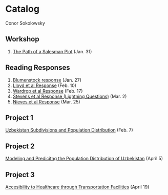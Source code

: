 # Catalog
Conor Sokolowsky

## Workshop

1. [The Path of a Salesman Plot](https://conorsoko.github.io/Wicked-Problems/ComplicatedPlot) (Jan. 31)

## Reading Responses

1. [Blumenstock response](https://conorsoko.github.io/Wicked-Problems/blumenstock) (Jan. 27)
2. [Lloyd et al Response](https://conorsoko.github.io/Wicked-Problems/lloyd) (Feb. 10)
3. [Wardrop et al Response](https://conorsoko.github.io/Wicked-Problems/wardrop) (Feb. 17)
4. [Stevens et al Response (Lightning Questions)](https://conorsoko.github.io/Wicked-Problems/Stevens) (Mar. 2)
5. [Nieves et al Response](https://conorsoko.github.io/Wicked-Problems/Nieves) (Mar. 25)

## Project 1

[Uzbekistan Subdivisions and Population Distribution](https://conorsoko.github.io/Wicked-Problems/Project1) (Feb. 7)

## Project 2

[Modeling and Predicitng the Population Distribution of Uzbekistan](https://conorsoko.github.io/Wicked-Problems/Project2) (April 5)

## Project 3

[Accesibility to Healthcare through Transportation Facilities](https://conorsoko.github.io/Wicked-Problems/Project3) (April 19)
